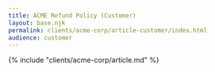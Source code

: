 ```yaml
---
title: ACME Refund Policy (Customer)
layout: base.njk
permalink: clients/acme-corp/article-customer/index.html
audience: customer
---
```


{% include "clients/acme-corp/article.md" %}

